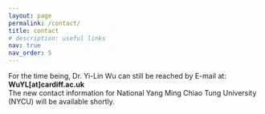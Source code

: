```yaml
---
layout: page
permalink: /contact/
title: contact
# description: useful links
nav: true
nav_order: 5
---
```


For the time being, Dr. Yi-Lin Wu can still be reached by E-mail at: **WuYL[at]cardiff.ac.uk**\
The new contact information for National Yang Ming Chiao Tung University (NYCU) will be available shortly.

